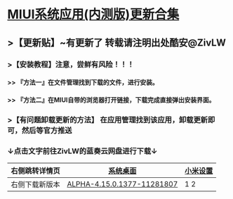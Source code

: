 # [MIUI系统应用(内测版)更新合集](http://www.lanzous.com/b838135)

## >【更新贴】~有更新了 转载请注明出处酷安@ZivLW  
### >【安装教程】注意，尝鲜有风险！！！   
#### >> 『方法一』在文件管理找到下载的文件，进行安装。   
#### >> 『方法二』在MIUI自带的浏览器打开链接，下载完成直接弹出安装界面。   
### >【有问题卸载更新的方法】 在应用管理找到该应用，卸载更新即可，然后等官方推送  

### ↓点击文字前往ZivLW的蓝奏云网盘进行下载↓  

| 右侧跳转详情页 | [系统桌面](https://miui-daily.github.io/MiuiHome) | [小米设置](https://github.com/MIUISystemAppUpdate/MiSettings/releases) |  
| ------------ | ---------- | ---------- |   
| 右侧下载新版本 | [ALPHA-4.15.0.1377-11281807](https://www.lanzous.com/tp/i7nrn8d) | 1        2 |   


